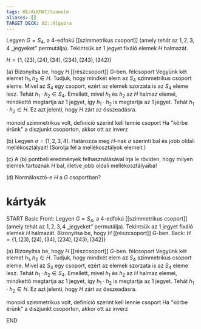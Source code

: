 ```yaml
---
tags: OE/ALKMAT/Szamelm 
aliases: []
TARGET DECK: 02::Algebra
---
```


Legyen $G=S_4$, a $4$-edfokú [[szimmetrikus csoport]] (amely tehát az $1, 2, 3, 4$ „jegyeket” permutálja). Tekintsük az $1$ jegyet fixáló elemek $H$ halmazát.

$H=\{1,(23),(24),(34),(234),(243),(342)\}$

(a) Bizonyítsa be, hogy $H$ [[részcsoport]] $G$-ben. 
félcsoport
Vegyünk két elemet $h_1, h_2 \in H$. Tudjuk, hogy mindkét elem az $S_4$ szimmetrikus csoport eleme. Mivel az $S_4$ egy csoport, ezért az elemek szorzata is az $S_4$ eleme lesz. Tehát $h_1 \cdot h_2 \in S_4$. Emellett, mivel $h_1$ és $h_2$ az $H$ halmaz elemei, mindkettő megtartja az $1$ jegyet, így $h_1 \cdot h_2$ is megtartja az $1$ jegyet. Tehát $h_1 \cdot h_2 \in H$. Ez azt jelenti, hogy $H$ zárt az összeadásra.

monoid
szimmetrikus volt, definíció szerint kell lennie
csoport
Ha "körbe érünk" a diszjunkt csoporton, akkor ott az inverz 


(b) Legyen $σ=(1,2,3,4)$. Határozza meg $H$-nak $σ$ szerinti bal és jobb oldali mellékosztályait! (Sorolja fel a mellékosztályok elemeit.)

(c) A (b) pontbeli eredmények felhasználásával írja le röviden, hogy milyen elemek tartoznak $H$ bal, illetve jobb oldali mellékosztályaiba!

(d) Normálosztó-e $H$ a $G$ csoportban?


# kártyák
START
Basic
Front:
Legyen $G=S_4$, a $4$-edfokú [[szimmetrikus csoport]] (amely tehát az $1, 2, 3, 4$ „jegyeket” permutálja). Tekintsük az $1$ jegyet fixáló elemek $H$ halmazát.
Bizonyítsa be, hogy $H$ [[részcsoport]] $G$-ben. 
Back:
$H=\{1,(23),(24),(34),(234),(243),(342)\}$

(a) Bizonyítsa be, hogy $H$ [[részcsoport]] $G$-ben. 
félcsoport
Vegyünk két elemet $h_1, h_2 \in H$. Tudjuk, hogy mindkét elem az $S_4$ szimmetrikus csoport eleme. Mivel az $S_4$ egy csoport, ezért az elemek szorzata is az $S_4$ eleme lesz. Tehát $h_1 \cdot h_2 \in S_4$. Emellett, mivel $h_1$ és $h_2$ az $H$ halmaz elemei, mindkettő megtartja az $1$ jegyet, így $h_1 \cdot h_2$ is megtartja az $1$ jegyet. Tehát $h_1 \cdot h_2 \in H$. Ez azt jelenti, hogy $H$ zárt az összeadásra.

monoid
szimmetrikus volt, definíció szerint kell lennie
csoport
Ha "körbe érünk" a diszjunkt csoporton, akkor ott az inverz
<!--ID: 1687533544440-->
END